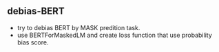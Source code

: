debias-BERT
---

- try to debias BERT by MASK predition task.
- use BERTForMaskedLM and create loss function that use probability bias score.

